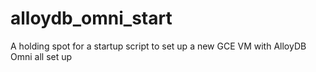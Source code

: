 # alloydb_omni_start
A holding spot for a startup script to set up a new GCE VM with AlloyDB Omni all set up
